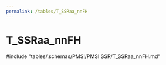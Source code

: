 ```yaml
---
permalink: /tables/T_SSRaa_nnFH
---
```

# T_SSRaa_nnFH

<!-- ATTENTION : Ne pas supprimer ou modifier la ligne ci-dessous -->
#include "tables/.schemas/PMSI/PMSI SSR/T_SSRaa_nnFH.md"
<!-- ATTENTION : Ne pas supprimer ou modifier la ligne ci-dessus -->
